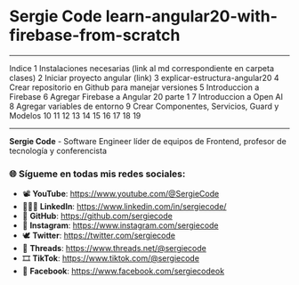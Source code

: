 # Sergie Code learn-angular20-with-firebase-from-scratch

---

Indice
1 Instalaciones necesarias (link al md correspondiente en carpeta clases)
2 Iniciar proyecto angular (link)
3 explicar-estructura-angular20
4 Crear repositorio en Github para manejar versiones
5 Introduccion a Firebase
6 Agregar Firebase a Angular 20 parte 1
7 Introduccion a Open AI
8 Agregar variables de entorno
9 Crear Componentes, Servicios, Guard y Modelos
10 
11
12
13
14
15
16
17
18
19










---

**Sergie Code** - Software Engineer líder de equipos de Frontend, profesor de tecnología y conferencista

### 🌐 Sígueme en todas mis redes sociales:

- 📽️ **YouTube**: https://www.youtube.com/@SergieCode
- 🧑🏼‍💼 **LinkedIn**: https://www.linkedin.com/in/sergiecode/
- 🐙 **GitHub**: https://github.com/sergiecode  
- 📸 **Instagram**: https://www.instagram.com/sergiecode
- 🕊️ **Twitter**: https://twitter.com/sergiecode
- 🧵 **Threads**: https://www.threads.net/@sergiecode
- 🎞️ **TikTok**: https://www.tiktok.com/@sergiecode
- 👤 **Facebook**: https://www.facebook.com/sergiecodeok